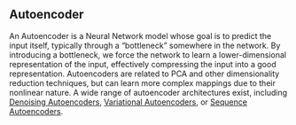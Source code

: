## Autoencoder

An Autoencoder is a Neural Network model whose goal is to predict the input itself, typically through a “bottleneck” somewhere in the network. By introducing a bottleneck, we force the network to learn a lower-dimensional representation of the input, effectively compressing the input into a good representation. Autoencoders are related to PCA and other dimensionality reduction techniques, but can learn more complex mappings due to their nonlinear nature. A wide range of autoencoder architectures exist, including [Denoising Autoencoders](http://www.jmlr.org/papers/volume11/vincent10a/vincent10a.pdf), [Variational Autoencoders](http://arxiv.org/abs/1312.6114), or [Sequence Autoencoders](http://arxiv.org/abs/1511.01432).

